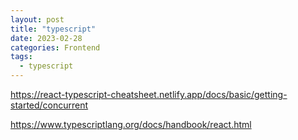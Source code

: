 ```yaml
---
layout: post
title: "typescript"
date: 2023-02-28
categories: Frontend
tags:
  - typescript
---
```


https://react-typescript-cheatsheet.netlify.app/docs/basic/getting-started/concurrent

https://www.typescriptlang.org/docs/handbook/react.html
